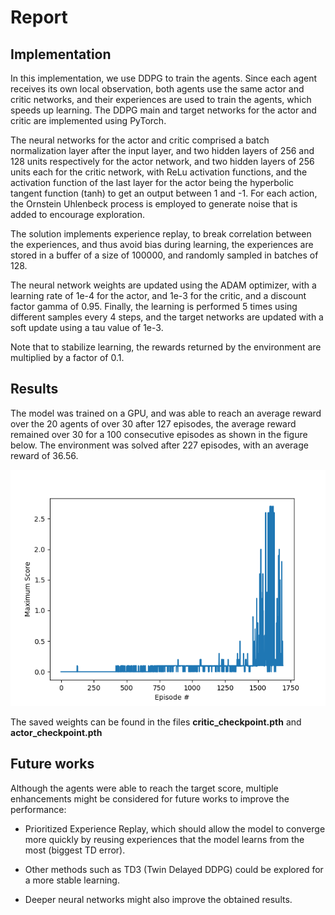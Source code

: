# Report

## Implementation
In this implementation, we use DDPG to train the agents. Since each agent receives its own local observation, both agents use the same actor and critic networks, and their experiences are used to train the agents, which speeds up learning.
The DDPG main and target networks for the actor and critic are implemented using PyTorch. 

The neural networks for the actor and critic comprised a batch normalization layer after the input layer, and two hidden layers of 256 and 128 units respectively for the actor network, and two hidden layers of 256 units each for the critic network, with ReLu activation functions, and the activation function of the last layer for the actor being the hyperbolic tangent function (tanh) to get an output between 1 and -1. For each action, the Ornstein Uhlenbeck process is employed to generate noise that is added to encourage exploration.

The solution implements experience replay, to break correlation between the experiences, and thus avoid bias during learning, the experiences are stored in a buffer of a size of 100000, and randomly sampled in batches of 128.

The neural network weights are updated using the ADAM optimizer, with a learning rate of 1e-4 for the actor, and 1e-3 for the critic, and a discount factor gamma of 0.95. Finally, the learning is performed 5 times using different samples every 4 steps, and the target networks are updated with a soft update using a tau value of 1e-3.

Note that to stabilize learning, the rewards returned by the environment are multiplied by a factor of 0.1. 
## Results
The model was trained on a GPU, and was able to reach an average reward over the 20 agents of over 30 after 127 episodes, the average reward remained over 30 for a 100 consecutive episodes as shown in the figure below. The environment was solved after 227 episodes, with an average reward of 36.56.

![alt text](https://github.com/nassimatoumi/MADDPG-Tennis/blob/4f466eff2b97a3b4b06751796513891bff44578b/Scores.png)

The saved weights can be found in the files **critic_checkpoint.pth** and **actor_checkpoint.pth** 

## Future works
Although the agents were able to reach the target score, multiple enhancements might be considered for future works to improve the performance:
- Prioritized Experience Replay, which should allow the model to converge more quickly by reusing experiences that the model learns from the most (biggest TD error). 

- Other methods such as TD3 (Twin Delayed DDPG) could be explored for a more stable learning.

- Deeper neural networks might also improve the obtained results.
